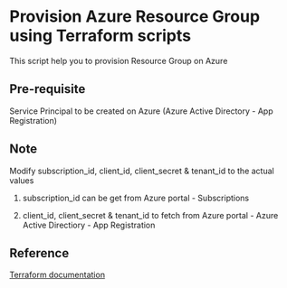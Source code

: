 # Provision Azure Resource Group using Terraform scripts
This script help you to provision Resource Group on Azure

## Pre-requisite
Service Principal to be created on Azure (Azure Active Directory - App Registration)

## Note
Modify subscription_id, client_id, client_secret & tenant_id to the actual values

1. subscription_id can be get from Azure portal - Subscriptions

2. client_id, client_secret & tenant_id to fetch from Azure portal - Azure Active Directiory - App Registration

## Reference
[Terraform documentation](https://www.terraform.io/docs/providers/azurerm/r/resource_group.html)
